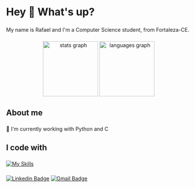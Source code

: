   
<h1 align="left">Hey 👋 What's up?</h1>

###

<p align="left">My name is Rafael and I'm a Computer Science student, from Fortaleza-CE.</p>

###

<div align="center">
  <img src="https://github-readme-stats-sigma-five.vercel.app/api?username=Rafaeljobf&hide_title=false&hide_rank=false&show_icons=true&include_all_commits=true&count_private=true&disable_animations=false&theme=dark&cache_seconds=86400&locale=en&hide_border=false&order=1" height="150" alt="stats graph"  />
  <img src="https://github-readme-stats-sigma-five.vercel.app/api/top-langs?username=Rafaeljobf&locale=en&hide_title=false&layout=compact&card_width=300&langs_count=5&theme=dark&cache_seconds=86400&hide_border=true&order=2" height="150" alt="languages graph"  />
</div>

###

<h2 align="left">About me</h2>

###

<p align="left">🌱 I'm currently working with Python and C<br></p>

###

<h2 align="left">I code with</h2>

###

  [![My Skills](https://skillicons.dev/icons?i=python,git,c)](https://skillicons.dev)

###

[![Linkedin Badge](https://img.shields.io/badge/-Rafael%20Oliveira-00875f?style=flat-square&logo=Linkedin&color=blue&link=https://www.linkedin.com/in/rafael-oliveira-74a2b9362/)](https://www.linkedin.com/in/rafael-oliveira-74a2b9362/) 
[![Gmail Badge](https://img.shields.io/badge/-rafaf1604@gmail.com-00875f?style=flat-square&logo=Gmail&color=blue&logoColor=white&link=mailto:rafaf1604@gmail.com)](mailto:rafaf1604@gmail.com)
